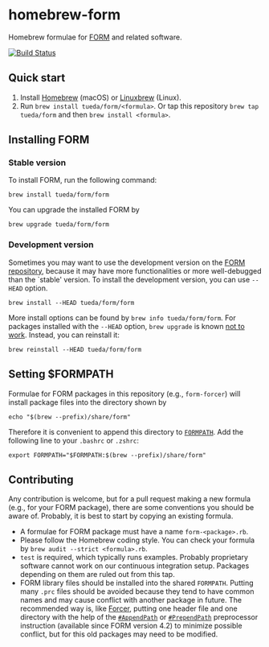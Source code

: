 homebrew-form
=============

Homebrew formulae for [FORM](https://www.nikhef.nl/~form/) and related software.

[![Build Status](https://travis-ci.org/tueda/homebrew-form.svg?branch=master)](https://travis-ci.org/tueda/homebrew-form)

Quick start
-----------

1. Install [Homebrew](https://brew.sh/) (macOS) or
   [Linuxbrew](http://linuxbrew.sh/) (Linux).
2. Run `brew install tueda/form/<formula>`. Or tap this repository
   `brew tap tueda/form` and then `brew install <formula>`.

Installing FORM
---------------

### Stable version

To install FORM, run the following command:
```
brew install tueda/form/form
```
You can upgrade the installed FORM by
```
brew upgrade tueda/form/form
```

### Development version

Sometimes you may want to use the development version on
the [FORM repository](https://github.com/vermaseren/form), because it may have
more functionalities or more well-debugged than the \`stable\' version.
To install the development version, you can use `--HEAD` option.
```
brew install --HEAD tueda/form/form
```
More install options can be found by `brew info tueda/form/form`.
For packages installed with the `--HEAD` option, `brew upgrade` is known
[not to work](https://github.com/Homebrew/legacy-homebrew/issues/13197).
Instead, you can reinstall it:
```
brew reinstall --HEAD tueda/form/form
```

Setting $FORMPATH
-----------------

Formulae for FORM packages in this repository (e.g., `form-forcer`) will
install package files into the directory shown by
```
echo "$(brew --prefix)/share/form"
```
Therefore it is convenient to append this directory to
[`FORMPATH`](https://www.nikhef.nl/~form/maindir/documentation/reference/online/online.html#145).
Add the following line to your `.bashrc` or `.zshrc`:
```
export FORMPATH="$FORMPATH:$(brew --prefix)/share/form"
```

Contributing
------------
Any contribution is welcome, but for a pull request making a new formula (e.g.,
for your FORM package), there are some conventions you should be aware of.
Probably, it is best to start by copying an existing formula.

- A formulae for FORM package must have a name `form-<package>.rb`.
- Please follow the Homebrew coding style.
  You can check your formula by `brew audit --strict <formula>.rb`.
- `test` is required, which typically runs examples. Probably proprietary
  software cannot work on our continuous integration setup.
  Packages depending on them are ruled out from this tap.
- FORM library files should be installed into the shared `FORMPATH`.
  Putting many `.prc` files should be avoided because they tend to have common
  names and may cause conflict with another package in future.
  The recommended way is, like [Forcer](https://github.com/benruijl/forcer),
  putting one header file and one directory with the help of the
  [`#AppendPath`](https://www.nikhef.nl/~form/maindir/documentation/reference/online/online.html#preappendpath)
  or
  [`#PrependPath`](https://www.nikhef.nl/~form/maindir/documentation/reference/online/online.html#preprependpath)
  preprocessor instruction (available since FORM version 4.2) to minimize
  possible conflict, but for this old packages may need to be modified.
